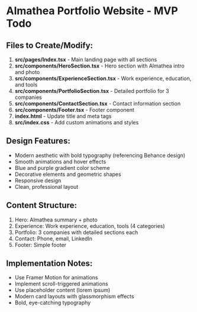 # Almathea Portfolio Website - MVP Todo

## Files to Create/Modify:
1. **src/pages/Index.tsx** - Main landing page with all sections
2. **src/components/HeroSection.tsx** - Hero section with Almathea intro and photo
3. **src/components/ExperienceSection.tsx** - Work experience, education, and tools
4. **src/components/PortfolioSection.tsx** - Detailed portfolio for 3 companies
5. **src/components/ContactSection.tsx** - Contact information section
6. **src/components/Footer.tsx** - Footer component
7. **index.html** - Update title and meta tags
8. **src/index.css** - Add custom animations and styles

## Design Features:
- Modern aesthetic with bold typography (referencing Behance design)
- Smooth animations and hover effects
- Blue and purple gradient color scheme
- Decorative elements and geometric shapes
- Responsive design
- Clean, professional layout

## Content Structure:
1. Hero: Almathea summary + photo
2. Experience: Work experience, education, tools (4 categories)
3. Portfolio: 3 companies with detailed sections each
4. Contact: Phone, email, LinkedIn
5. Footer: Simple footer

## Implementation Notes:
- Use Framer Motion for animations
- Implement scroll-triggered animations
- Use placeholder content (lorem ipsum)
- Modern card layouts with glassmorphism effects
- Bold, eye-catching typography
